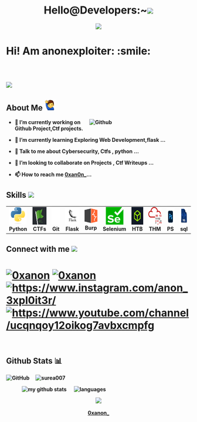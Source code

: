  <div align="center">
   

<h1> Hello@Developers:~<img src = "https://raw.githubusercontent.com/MartinHeinz/MartinHeinz/master/wave.gif" width = "60" heiht = "60"></h1>

 <p align="center">
  <img src="https://readme-typing-svg.herokuapp.com?font=&color=%23CCCCCC&size=26&center=true&vCenter=true&height=47&lines=%F0%9F%99%82+Am+a+N00b+CTFer;%F0%9F%90%8D+Pythonist;%F0%9F%91%80+Automation+Developer">
  </p>
</div>

<div size='100px'> <b><h1>Hi! Am anonexploiter: :smile: </h1></div><br><br>

<a href="https://github.com/An0N-3XpL0iT3R"><img src="https://github-profile-trophy.vercel.app/?username=anonexploiter&theme=onedark&row=1&margin-w=2&margin-h=2"></a>
</div>

<h2> About Me <img src ="./img/me.png/" width = "30" /> </h2>

<img width="55%" align="right" alt="Github" src="https://github.githubassets.com/images/modules/profile/profile-first-repo-dark.svg" />


- 🔭 I’m currently working on Github Project,Ctf projects.

- 🌱 I’m currently learning Exploring Web Development,flask ...

- 💬 Talk to me about Cybersecurity, Ctfs , python ...

- 👯 I’m looking to collaborate on Projects , Ctf Writeups ...

- 📫 How to reach me [0xan0n_](https://www.instagram.com/0xan0n_/)...


<h2> Skills <img src = "https://media2.giphy.com/media/QssGEmpkyEOhBCb7e1/giphy.gif?cid=ecf05e47a0n3gi1bfqntqmob8g9aid1oyj2wr3ds3mg700bl&rid=giphy.gif"  width = "60" heiht = "60"> </h2>
<table>
  <tr>
      <td align="center" width="96">
      <a href="#">
        <img src="./img/python.svg" width="48" height="48" alt="Python" />
      </a>
      <br>Python
     </td>


   <td align="center"  width="96">
      <a href="#">
        <img src="./img/ctf.png" width="48" height="48" alt="CTF" />
      </a>
      <br>CTFs
    </td>

   <td align="center"  width="96">
      <a href="#">
        <img src="./img/git.png" width="48" height="48" alt="Git" />
      </a>
      <br>Git
    </td>
    
   <td align="center"  width="96">
      <a href="#">
        <img src="./img/flask.jpg" width="48" height="48" alt="Flask" />
      </a>
      <br>Flask
    </td>
      <td align="center"  width="96">
      <a href="#">
        <img src="./img/bburp.png" width="46" height="42" alt="Burp" />
      </a>
      <br>Burp
    </td>
    
   <td align="center"  width="96">
      <a href="#">
        <img src="./img/selenium.png" width="48" height="48" alt="Git" />
      </a>
      <br>Selenium
    </td>

   <td align="center"  width="96">
      <a href="#">
        <img src="./img/htb.jpg" width="48" height="48" alt="HTB"/>
      </a>
      <br>HTB
    </td>

   <td align="center"  width="96">
      <a href="#">
        <img src="./img/thm.png" width="48" height="48" alt="THM" />
      </a>
      <br>THM
    </td>
<td align="center"  width="96">
      <a href="#">
        <img src="./img/ps.png" width="48" height="48" alt="ps" />
      </a>
      <br>PS
    </td>
<td align="center"  width="96">
      <a href="#">
        <img src="./img/sql.png" width="48" height="48" alt="sql" />
      </a>
      <br>sql
    </td>

  </tr>
</table>


<h2> Connect with me <img src='https://raw.githubusercontent.com/ShahriarShafin/ShahriarShafin/main/Assets/handshake.gif'  width = "60" heiht = "60"> </h2>
<h1 align="left">
<a href="https://twitter.com/anonexploiter" target="blank"><img align="center" src="https://raw.githubusercontent.com/rahuldkjain/github-profile-readme-generator/master/src/images/icons/Social/twitter.svg" alt="0xanon" height="30" width="40" /></a>
 <a href="https://www.linkedin.com/in/surendar-v-7f/" target="blank"><img align="center" src="https://github.com/anonexploiter/anonexploiter/blob/main/img/icons8-linkedin-circled.svg" alt="0xanon" height="40" width="40" /></a>
<a href="https://www.instagram.com/anon_3xpl0it3r/" target="blank"><img align="center" src="https://raw.githubusercontent.com/rahuldkjain/github-profile-readme-generator/master/src/images/icons/Social/instagram.svg" alt="https://www.instagram.com/anon_3xpl0it3r/" height="30" width="40" /></a>
<a href="https://www.youtube.com/c/https://www.youtube.com/channel/ucqnqoy12oikog7avbxcmpfg" target="blank"><img align="center" src="https://raw.githubusercontent.com/rahuldkjain/github-profile-readme-generator/master/src/images/icons/Social/youtube.svg" alt="https://www.youtube.com/channel/ucqnqoy12oikog7avbxcmpfg" height="30" width="40" /></a>
</h1>
<br>
<h2> Github Stats 📊</h2>
<p>
<img alt="GitHub" src="https://img.shields.io/badge/dynamic/json?logo=github&label=Github%20followers&query=%24.data.totalSubs&url=https%3A%2F%2Fapi.spencerwoo.com%2Fsubstats%2F%3Fsource%3Dgithub%26queryKey%3Danonexploiter">
</a>
&nbsp; &nbsp;
<img src="https://komarev.com/ghpvc/?username=surea007&label=Profile%20views&color=0e75b6&style=flat" alt="surea007" /> 
</p>
<a>
    <p>
    &nbsp;&nbsp;&nbsp;&nbsp;&nbsp;&nbsp;&nbsp;&nbsp;&nbsp;&nbsp;&nbsp;&nbsp;&nbsp;<img src="https://github-readme-stats.vercel.app/api?username=anonexploiter&show_icons=true&theme=tokyonight" alt="my github stats" width="420"/>&nbsp;&nbsp;&nbsp;&nbsp;&nbsp;&nbsp;<img src="https://github-readme-stats.vercel.app/api/top-langs/?username=anonexploiter&layout=compact&theme=tokyonight" alt="languages" height="165">
    </p>
 <p align=center>
<img src="https://github-readme-streak-stats.herokuapp.com?user=anonexploiter&theme=tokyonight&date_format=M%20j%5B%2C%20Y%5D"></img>
</p>
</a>

<footer align='center'><a href="https://github.com/anonexploiter">0xanon_</a></footer>
  
